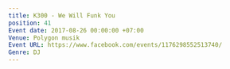 ```yaml
---
title: K300 - We Will Funk You
position: 41
Event date: 2017-08-26 00:00:00 +07:00
Venue: Polygon musik
Event URL: https://www.facebook.com/events/1176298552513740/
Genre: DJ
---
```


